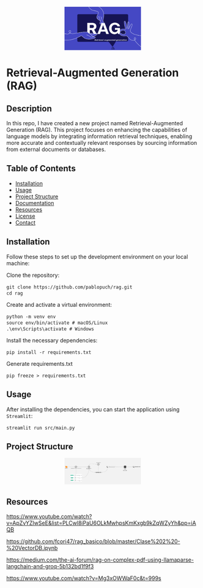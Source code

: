 <!-- Logo o imagen del proyecto -->
<p align="center">
  <img src="resources\img_rag.png" alt="Logo del Proyecto" width="200">
</p>

# Retrieval-Augmented Generation (RAG)

## Description

In this repo, I have created a new project named Retrieval-Augmented Generation (RAG). This project focuses on enhancing the capabilities of language models by integrating information retrieval techniques, enabling more accurate and contextually relevant responses by sourcing information from external documents or databases.

## Table of Contents

- [Installation](#installation)
- [Usage](#usage)
- [Project Structure](#project-structure)
- [Documentation](#documentation)
- [Resources](#Resources)
- [License](#license)
- [Contact](#contact)

## Installation

Follow these steps to set up the development environment on your local machine:

  Clone the repository:
  
    git clone https://github.com/pablopuch/rag.git
    cd rag

  Create and activate a virtual environment:
  
    python -m venv env
    source env/bin/activate # macOS/Linux
    .\env\Scripts\activate # Windows

  Install the necessary dependencies:
  
    pip install -r requirements.txt

  Generate requirements.txt
  
    pip freeze > requirements.txt
    

## Usage

After installing the dependencies, you can start the application using `Streamlit`:

    streamlit run src/main.py


## Project Structure

<p align="center">
  <img src="resources\scheme.jpg" alt="Logo del Proyecto" width="200">
</p>



## Resources

https://www.youtube.com/watch?v=ApZvYZIwSeE&list=PLCwl8iPaU6OLkMwhpsKmKxgb9kZqWZyYh&pp=iAQB

https://github.com/fcori47/rag_basico/blob/master/Clase%202%20-%20VectorDB.ipynb

https://medium.com/the-ai-forum/rag-on-complex-pdf-using-llamaparse-langchain-and-groq-5b132bd1f9f3

https://www.youtube.com/watch?v=Mg3xOWWaF0c&t=999s
